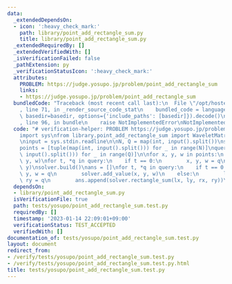 ```yaml
---
data:
  _extendedDependsOn:
  - icon: ':heavy_check_mark:'
    path: library/point_add_rectangle_sum.py
    title: library/point_add_rectangle_sum.py
  _extendedRequiredBy: []
  _extendedVerifiedWith: []
  _isVerificationFailed: false
  _pathExtension: py
  _verificationStatusIcon: ':heavy_check_mark:'
  attributes:
    PROBLEM: https://judge.yosupo.jp/problem/point_add_rectangle_sum
    links:
    - https://judge.yosupo.jp/problem/point_add_rectangle_sum
  bundledCode: "Traceback (most recent call last):\n  File \"/opt/hostedtoolcache/PyPy/3.7.13/x64/site-packages/onlinejudge_verify/documentation/build.py\"\
    , line 71, in _render_source_code_stat\n    bundled_code = language.bundle(stat.path,\
    \ basedir=basedir, options={'include_paths': [basedir]}).decode()\n  File \"/opt/hostedtoolcache/PyPy/3.7.13/x64/site-packages/onlinejudge_verify/languages/python.py\"\
    , line 96, in bundle\n    raise NotImplementedError\nNotImplementedError\n"
  code: "# verification-helper: PROBLEM https://judge.yosupo.jp/problem/point_add_rectangle_sum\n\
    import sys\nfrom library.point_add_rectangle_sum import WaveletMatrixPointAddRectangleSum\n\
    \ninput = sys.stdin.readline\n\nN, Q = map(int, input().split())\nsolver = WaveletMatrixPointAddRectangleSum()\n\
    points = [tuple(map(int, input().split())) for _ in range(N)]\nquery = [tuple(map(int,\
    \ input().split())) for _ in range(Q)]\n\nfor x, y, w in points:\n    solver.add_point(x,\
    \ y, w)\nfor t, *q in query:\n    if t == 0:\n        x, y, w = q\n        solver.add_point(x,\
    \ y)\nsolver.build()\nans = []\nfor t, *q in query:\n    if t == 0:\n        x,\
    \ y, w = q\n        solver.add_value(x, y, w)\n    else:\n        lx, ly, rx,\
    \ ry = q\n        ans.append(solver.rectangle_sum(lx, ly, rx, ry))\nprint(*ans)\n"
  dependsOn:
  - library/point_add_rectangle_sum.py
  isVerificationFile: true
  path: tests/yosupo/point_add_rectangle_sum.test.py
  requiredBy: []
  timestamp: '2023-01-14 22:09:01+09:00'
  verificationStatus: TEST_ACCEPTED
  verifiedWith: []
documentation_of: tests/yosupo/point_add_rectangle_sum.test.py
layout: document
redirect_from:
- /verify/tests/yosupo/point_add_rectangle_sum.test.py
- /verify/tests/yosupo/point_add_rectangle_sum.test.py.html
title: tests/yosupo/point_add_rectangle_sum.test.py
---
```

